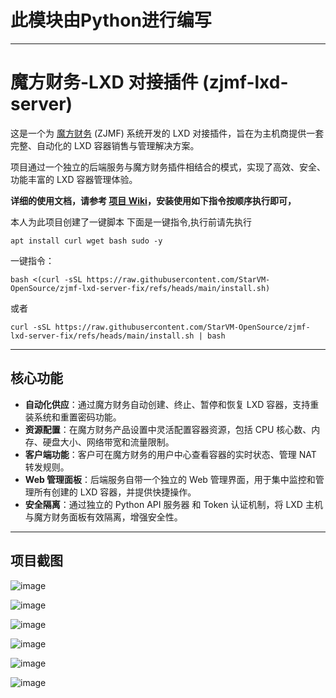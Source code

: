 



# 此模块由Python进行编写



-----



# 魔方财务-LXD 对接插件 (zjmf-lxd-server)

这是一个为 [魔方财务](https://www.idcsmart.com/) (ZJMF) 系统开发的 LXD 对接插件，旨在为主机商提供一套完整、自动化的 LXD 容器销售与管理解决方案。

项目通过一个独立的后端服务与魔方财务插件相结合的模式，实现了高效、安全、功能丰富的 LXD 容器管理体验。

**详细的使用文档，请参考 [项目 Wiki](https://github.com/StarVM-OpenSource/zjmf-lxd-server-fix/wiki/%E4%BD%BF%E7%94%A8%E5%B8%AE%E5%8A%A9)，安装使用如下指令按顺序执行即可，**

本人为此项目创建了一键脚本 下面是一键指令,执行前请先执行
```
apt install curl wget bash sudo -y
```
一键指令：
```
bash <(curl -sSL https://raw.githubusercontent.com/StarVM-OpenSource/zjmf-lxd-server-fix/refs/heads/main/install.sh)
```
或者
```
curl -sSL https://raw.githubusercontent.com/StarVM-OpenSource/zjmf-lxd-server-fix/refs/heads/main/install.sh | bash
```

-----

## 核心功能

  * **自动化供应**：通过魔方财务自动创建、终止、暂停和恢复 LXD 容器，支持重装系统和重置密码功能。
  * **资源配置**：在魔方财务产品设置中灵活配置容器资源，包括 CPU 核心数、内存、硬盘大小、网络带宽和流量限制。
  * **客户端功能**：客户可在魔方财务的用户中心查看容器的实时状态、管理 NAT 转发规则。
  * **Web 管理面板**：后端服务自带一个独立的 Web 管理界面，用于集中监控和管理所有创建的 LXD 容器，并提供快捷操作。
  * **安全隔离**：通过独立的 Python API 服务器 和 Token 认证机制，将 LXD 主机与魔方财务面板有效隔离，增强安全性。

-----

## 项目截图

![image](https://github.com/user-attachments/assets/39fe815e-b1e2-449b-a6a6-1a9206aa7497)

![image](https://github.com/user-attachments/assets/659ccc24-d213-47bc-8b7d-89c18a93165e)

![image](https://github.com/user-attachments/assets/10db6034-7d85-44a1-b021-e3e87ea9a2e8)

![image](https://github.com/user-attachments/assets/f8311d1d-bcdc-4eed-bfd9-90bb69afa2d3)

![image](https://github.com/user-attachments/assets/951ea9a4-ffe3-46dd-8231-589dd725bf2a)

![image](https://github.com/user-attachments/assets/01e53d28-54fe-40be-9bb7-833cc361eb58)
